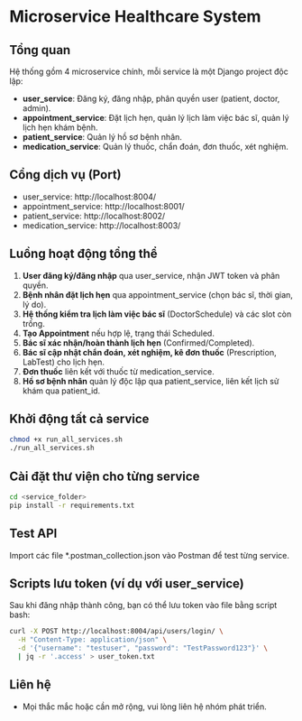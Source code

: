# Microservice Healthcare System

## Tổng quan
Hệ thống gồm 4 microservice chính, mỗi service là một Django project độc lập:
- **user_service**: Đăng ký, đăng nhập, phân quyền user (patient, doctor, admin).
- **appointment_service**: Đặt lịch hẹn, quản lý lịch làm việc bác sĩ, quản lý lịch hẹn khám bệnh.
- **patient_service**: Quản lý hồ sơ bệnh nhân.
- **medication_service**: Quản lý thuốc, chẩn đoán, đơn thuốc, xét nghiệm.

## Cổng dịch vụ (Port)
- user_service:           http://localhost:8004/
- appointment_service:    http://localhost:8001/
- patient_service:        http://localhost:8002/
- medication_service:     http://localhost:8003/

## Luồng hoạt động tổng thể
1. **User đăng ký/đăng nhập** qua user_service, nhận JWT token và phân quyền.
2. **Bệnh nhân đặt lịch hẹn** qua appointment_service (chọn bác sĩ, thời gian, lý do).
3. **Hệ thống kiểm tra lịch làm việc bác sĩ** (DoctorSchedule) và các slot còn trống.
4. **Tạo Appointment** nếu hợp lệ, trạng thái Scheduled.
5. **Bác sĩ xác nhận/hoàn thành lịch hẹn** (Confirmed/Completed).
6. **Bác sĩ cập nhật chẩn đoán, xét nghiệm, kê đơn thuốc** (Prescription, LabTest) cho lịch hẹn.
7. **Đơn thuốc** liên kết với thuốc từ medication_service.
8. **Hồ sơ bệnh nhân** quản lý độc lập qua patient_service, liên kết lịch sử khám qua patient_id.

## Khởi động tất cả service
```sh
chmod +x run_all_services.sh
./run_all_services.sh
```

## Cài đặt thư viện cho từng service
```sh
cd <service_folder>
pip install -r requirements.txt
```

## Test API
Import các file *.postman_collection.json vào Postman để test từng service.

## Scripts lưu token (ví dụ với user_service)
Sau khi đăng nhập thành công, bạn có thể lưu token vào file bằng script bash:
```sh
curl -X POST http://localhost:8004/api/users/login/ \
  -H "Content-Type: application/json" \
  -d '{"username": "testuser", "password": "TestPassword123"}' \
  | jq -r '.access' > user_token.txt
```

## Liên hệ
- Mọi thắc mắc hoặc cần mở rộng, vui lòng liên hệ nhóm phát triển.
